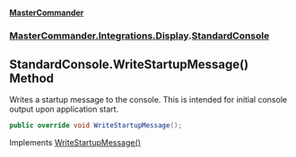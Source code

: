 #### [MasterCommander](MasterCommander.md 'MasterCommander')
### [MasterCommander.Integrations.Display](MasterCommander.Integrations.Display.md 'MasterCommander.Integrations.Display').[StandardConsole](StandardConsole.md 'MasterCommander.Integrations.Display.StandardConsole')

## StandardConsole.WriteStartupMessage() Method

Writes a startup message to the console. This is intended for initial console output upon application start.

```csharp
public override void WriteStartupMessage();
```

Implements [WriteStartupMessage()](IConsole.WriteStartupMessage().md 'MasterCommander.Core.Display.IConsole.WriteStartupMessage()')